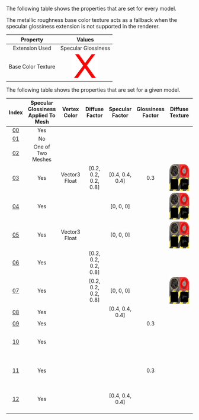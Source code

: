 The following table shows the properties that are set for every model.  

The metallic roughness base color texture acts as a fallback when the specular glossiness extension is not supported in the renderer.  


Property | **Values**
:---: | :---:
Extension Used | Specular Glossiness
Base Color Texture | <img src="./X.png" height="72" width="72" align="middle">

 
The following table shows the properties that are set for a given model.  


Index | Specular Glossiness Applied To Mesh | Vertex Color | Diffuse Factor | Specular Factor | Glossiness Factor | Diffuse Texture | Specular Glossiness Texture
:---: | :---: | :---: | :---: | :---: | :---: | :---: | :---:
[00](./Material_SpecularGlossiness_0.gltf) | Yes |   |   |   |   |   |  
[01](./Material_SpecularGlossiness_1.gltf) | No |   |   |   |   |   |  
[02](./Material_SpecularGlossiness_2.gltf) | One of Two Meshes |   |   |   |   |   |  
[03](./Material_SpecularGlossiness_3.gltf) | Yes | Vector3 Float | [0.2, 0.2, 0.2, 0.8] | [0.4, 0.4, 0.4] | 0.3 | <img src="./Texture_diffuse.png" height="72" width="72" align="middle"> | <img src="./Texture_specularGlossiness.png" height="72" width="72" align="middle">
[04](./Material_SpecularGlossiness_4.gltf) | Yes |   |   | [0, 0, 0] |   | <img src="./Texture_diffuse.png" height="72" width="72" align="middle"> |  
[05](./Material_SpecularGlossiness_5.gltf) | Yes | Vector3 Float |   | [0, 0, 0] |   | <img src="./Texture_diffuse.png" height="72" width="72" align="middle"> |  
[06](./Material_SpecularGlossiness_6.gltf) | Yes |   | [0.2, 0.2, 0.2, 0.8] |   |   |   |  
[07](./Material_SpecularGlossiness_7.gltf) | Yes |   | [0.2, 0.2, 0.2, 0.8] | [0, 0, 0] |   | <img src="./Texture_diffuse.png" height="72" width="72" align="middle"> |  
[08](./Material_SpecularGlossiness_8.gltf) | Yes |   |   | [0.4, 0.4, 0.4] |   |   |  
[09](./Material_SpecularGlossiness_9.gltf) | Yes |   |   |   | 0.3 |   |  
[10](./Material_SpecularGlossiness_10.gltf) | Yes |   |   |   |   |   | <img src="./Texture_specularGlossiness.png" height="72" width="72" align="middle">
[11](./Material_SpecularGlossiness_11.gltf) | Yes |   |   |   | 0.3 |   | <img src="./Texture_specularGlossiness.png" height="72" width="72" align="middle">
[12](./Material_SpecularGlossiness_12.gltf) | Yes |   |   | [0.4, 0.4, 0.4] |   |   | <img src="./Texture_specularGlossiness.png" height="72" width="72" align="middle">
 
